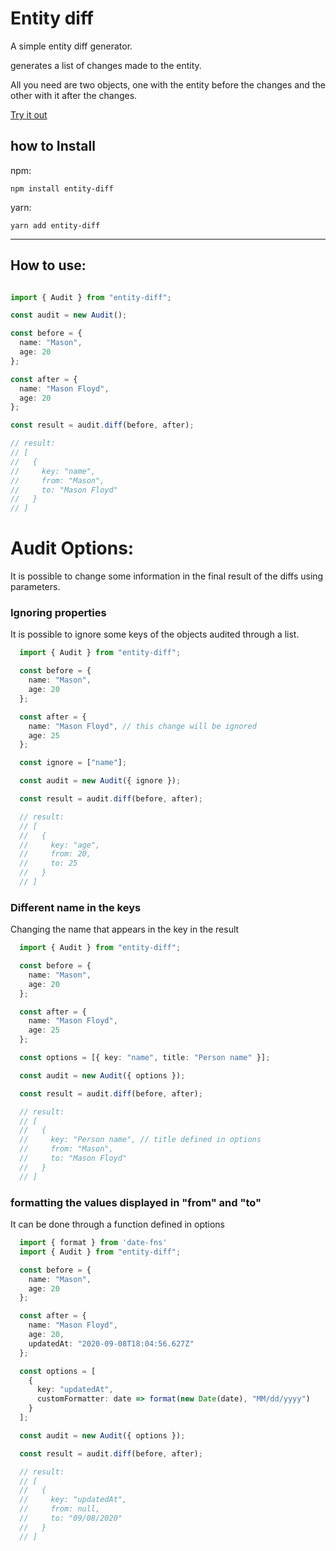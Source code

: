 # Entity diff

A simple entity diff generator.

generates a list of changes made to the entity.

All you need are two objects, one with the entity before the changes and the other with it after the changes.

[Try it out](https://stackblitz.com/edit/typescript-3heozh?file=index.ts)

## how to Install

npm:
```shell
npm install entity-diff
```

yarn:
```shell
yarn add entity-diff
```


*****


## How to use:
``` typescript

import { Audit } from "entity-diff";

const audit = new Audit();

const before = {
  name: "Mason",
  age: 20
};

const after = {
  name: "Mason Floyd",
  age: 20
};

const result = audit.diff(before, after);

// result:
// [
//   {
//     key: "name",
//     from: "Mason",
//     to: "Mason Floyd"
//   }
// ]

```

# Audit Options:

It is possible to change some information in the final result of the diffs using parameters.

### Ignoring properties

It is possible to ignore some keys of the objects audited through a list.

```typescript
  import { Audit } from "entity-diff";

  const before = {
    name: "Mason",
    age: 20
  };

  const after = {
    name: "Mason Floyd", // this change will be ignored
    age: 25
  };

  const ignore = ["name"]; 

  const audit = new Audit({ ignore });

  const result = audit.diff(before, after);

  // result:
  // [
  //   {
  //     key: "age",
  //     from: 20,
  //     to: 25
  //   }
  // ]
```

### Different name in the keys

Changing the name that appears in the key in the result

```typescript
  import { Audit } from "entity-diff";

  const before = {
    name: "Mason",
    age: 20
  };

  const after = {
    name: "Mason Floyd",
    age: 25
  };

  const options = [{ key: "name", title: "Person name" }]; 

  const audit = new Audit({ options });

  const result = audit.diff(before, after);

  // result:
  // [
  //   {
  //     key: "Person name", // title defined in options
  //     from: "Mason",
  //     to: "Mason Floyd"
  //   }
  // ]
```


### formatting the values displayed in "from" and "to"

It can be done through a function defined in options

```typescript
  import { format } from 'date-fns'
  import { Audit } from "entity-diff";

  const before = {
    name: "Mason",
    age: 20
  };

  const after = {
    name: "Mason Floyd",
    age: 20,
    updatedAt: "2020-09-08T18:04:56.627Z"
  };

  const options = [
    {
      key: "updatedAt",
      customFormatter: date => format(new Date(date), "MM/dd/yyyy")
    }
  ]; 

  const audit = new Audit({ options });

  const result = audit.diff(before, after);

  // result:
  // [
  //   {
  //     key: "updatedAt",
  //     from: null,
  //     to: "09/08/2020"
  //   }
  // ]
```


